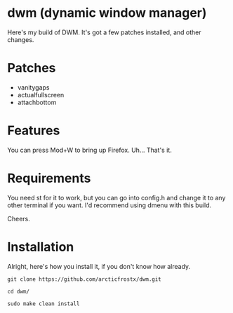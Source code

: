 # dwm (dynamic window manager)

Here's my build of DWM. It's got a few patches installed, and other changes.

# Patches
- vanitygaps
- actualfullscreen
- attachbottom

# Features
You can press Mod+W to bring up Firefox.
Uh...
That's it.

# Requirements
You need st for it to work, but you can go into config.h and change it to any other terminal if you want.
I'd recommend using dmenu with this build.

Cheers.

# Installation
Alright, here's how you install it, if you don't know how already.
```
git clone https://github.com/arcticfrostx/dwm.git
```
```
cd dwm/
```
```
sudo make clean install
```
